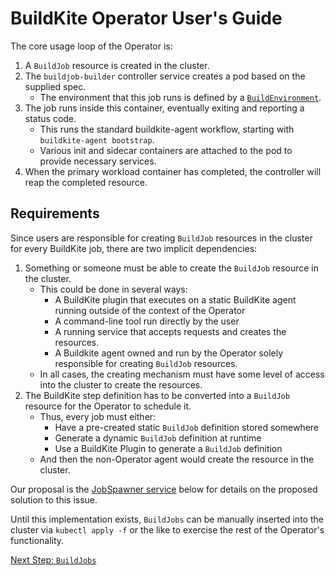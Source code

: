 # BuildKite Operator User's Guide

The core usage loop of the Operator is:

1. A `BuildJob` resource is created in the cluster.
1. The `buildjob-builder` controller service creates a pod based on the supplied spec.
    - The environment that this job runs is defined by a [`BuildEnvironment`](#BuildEnvironment).
1. The job runs inside this container, eventually exiting and reporting a status code.
    - This runs the standard buildkite-agent workflow, starting with `buildkite-agent bootstrap`.
    - Various init and sidecar containers are attached to the pod to provide necessary services.
1. When the primary workload container has completed, the controller will reap the completed resource.

## Requirements

Since users are responsible for creating `BuildJob` resources in the cluster
for every BuildKite job, there are two implicit dependencies:

1. Something or someone must be able to create the `BuildJob` resource in the cluster.
    - This could be done in several ways:
      - A BuildKite plugin that executes on a static BuildKite agent running outside of the context of the Operator
      - A command-line tool run directly by the user
      - A running service that accepts requests and creates the resources.
      - A Buildkite agent owned and run by the Operator solely responsible for creating `BuildJob` resources.
    - In all cases, the creating mechanism must have some level of access into the cluster to create the resources.
1. The BuildKite step definition has to be converted into a `BuildJob` resource for the Operator to schedule it.
    - Thus, every job must either:
      - Have a pre-created static `BuildJob` definition stored somewhere
      - Generate a dynamic `BuildJob` definition at runtime
      - Use a BuildKite Plugin to generate a `BuildJob` definition
    - And then the non-Operator agent would create the resource in the cluster.

Our proposal is the [JobSpawner service](5-controllers_services.md#JobSpawner) below for details on the proposed solution to this issue.

Until this implementation exists, `BuildJobs` can be manually inserted into the cluster via `kubectl apply -f` or the like to exercise the rest of the Operator's functionality.

[Next Step: `BuildJobs`](2-build_job.md)
